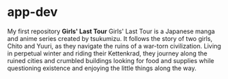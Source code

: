 # app-dev
My first repository
**Girls' Last Tour**
Girls' Last Tour is a Japanese manga and anime series created by tsukumizu. It follows the story of two girls, Chito and Yuuri, as they navigate the ruins of a war-torn civilization. Living in perpetual winter and riding their Kettenkrad, they journey along the ruined cities and crumbled buildings looking for food and supplies while questioning existence and enjoying the little things along the way.
